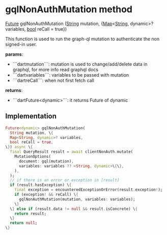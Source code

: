 


# gqlNonAuthMutation method








[Future](https://api.flutter.dev/flutter/dart-async/Future-class.html) gqlNonAuthMutation
([String](https://api.flutter.dev/flutter/dart-core/String-class.html) mutation, \{[Map](https://api.flutter.dev/flutter/dart-core/Map-class.html)&lt;[String](https://api.flutter.dev/flutter/dart-core/String-class.html), dynamic>? variables, [bool](https://api.flutter.dev/flutter/dart-core/bool-class.html) reCall = true\})





<p>This function is used to run the graph-ql mutation to authenticate the non signed-in user.</p>
<p><strong>params</strong>:</p>
<ul>
<li>```dartmutation```: mutation is used to change/add/delete data in graphql, for more info read graphql docs</li>
<li>```dartvariables```: variables to be passed with mutation</li>
<li>```dartreCall```: when not first fetch call</li>
</ul>
<p><strong>returns</strong>:</p>
<ul>
<li>```dartFuture&lt;dynamic&gt;```: it returns Future of dynamic</li>
</ul>



## Implementation

```dart
Future<dynamic> gqlNonAuthMutation(
  String mutation, \{
  Map<String, dynamic>? variables,
  bool reCall = true,
\}) async \{
  final QueryResult result = await clientNonAuth.mutate(
    MutationOptions(
      document: gql(mutation),
      variables: variables ?? <String, dynamic>\{\},
    ),
  );
  // if there is an error or exception in [result]
  if (result.hasException) \{
    final exception = encounteredExceptionOrError(result.exception!);
    if (exception! && reCall) \{
      gqlNonAuthMutation(mutation, variables: variables);
    \}
  \} else if (result.data != null && result.isConcrete) \{
    return result;
  \}
  return null;
\}
```







